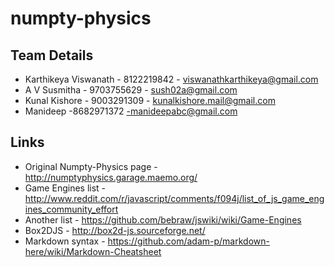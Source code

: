numpty-physics
==============

## Team Details

* Karthikeya Viswanath - 8122219842 - viswanathkarthikeya@gmail.com
* A V Susmitha         - 9703755629 - sush02a@gmail.com
* Kunal Kishore		   - 9003291309 - kunalkishore.mail@gmail.com
* Manideep           -8682971372   -manideepabc@gmail.com


## Links
* Original Numpty-Physics page - http://numptyphysics.garage.maemo.org/
* Game Engines list - http://www.reddit.com/r/javascript/comments/f094j/list_of_js_game_engines_community_effort
* Another list - https://github.com/bebraw/jswiki/wiki/Game-Engines
* Box2DJS - http://box2d-js.sourceforge.net/
* Markdown syntax - https://github.com/adam-p/markdown-here/wiki/Markdown-Cheatsheet
